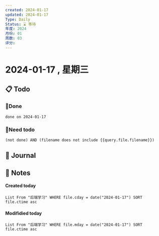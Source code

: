 ```yaml
---
created: 2024-01-17
updated: 2024-01-17
Type: Daily
Status: ⌛️ 等待
年度: 2024
月份: 01
周数: 03
评分:
---
```

# 2024-01-17 , 星期三

## 📋 Todo

### 🍰Done
```tasks
done on 2024-01-17
```
### 🍕Need todo

```tasks
(not done) AND (filename does not include {{query.file.filename}}) 
```
## 📆 Journal


## 📑 Notes


#### Created today

```dataview
List From "后端学习" WHERE file.cday = date("2024-01-17") SORT file.ctime asc
```


#### Modifidied today

```dataview
List From "后端学习" WHERE file.mday = date("2024-01-17") SORT file.ctime asc
```